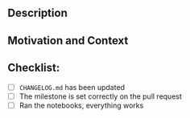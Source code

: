 <!--- The title text will be used to populate Changelog and associated documentation.
      Please make sure that the title is a complete sentence -->

## Description
<!--- Describe your changes in detail -->
<!--- If any documentation outside of this repo needs to be added or updated,
      please include links to the relevant docs and how they should be changed -->

## Motivation and Context
<!--- Why is this change required? What problem does it solve? -->
<!--- If it fixes an open issue, please link to the issue here. -->


## Checklist:
<!--- Go over all the following points and make sure they have all been completed -->
<!--- If you're unsure about any of these, don't hesitate to ask. We're here to help! -->
- [ ] `CHANGELOG.md` has been updated
- [ ] The milestone is set correctly on the pull request
- [ ] Ran the notebooks, everything works
